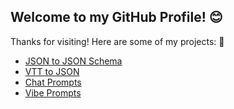 ## Welcome to my GitHub Profile! 😊

Thanks for visiting! Here are some of my projects: 🚀


- [JSON to JSON Schema](https://vksepm.github.io/json2jsonschema/)
- [VTT to JSON](https://vksepm.github.io/vtt-to-json-format)
- [Chat Prompts](https://vksepm.github.io/chat-prompts/)
- [Vibe Prompts](https://vksepm.github.io/vibe-prompts/)
